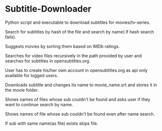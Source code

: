 # Subtitle-Downloader
Python script and executable to download subtitles for movies/tv-series.

Search for subtitles by hash of the file and search by name( if hash search fails).

Suggests movies by sorting them based on IMDb ratings.

Searches for video files recursively in the path provided by user and searches for subtitles in opensubtitles.org.

User has to create his/her own account in opensubtitles.org as api only available for logged users.

Downloads subtitle and changes its name to movie_name.srt and stores it in the movie folder.

Shows names of files whose sub couldn't be found and asks user if they want to continue search by name.

Shows names of file whose sub couldn't be found even after name search.

If sub with same name(as file) exists skips file.



